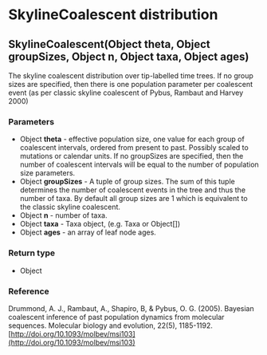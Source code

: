 SkylineCoalescent distribution
==============================
SkylineCoalescent(Object **theta**, Object **groupSizes**, Object **n**, Object **taxa**, Object **ages**)
----------------------------------------------------------------------------------------------------------

The skyline coalescent distribution over tip-labelled time trees. If no group sizes are specified, then there is one population parameter per coalescent event (as per classic skyline coalescent of Pybus, Rambaut and Harvey 2000)

### Parameters

- Object **theta** - effective population size, one value for each group of coalescent intervals, ordered from present to past. Possibly scaled to mutations or calendar units. If no groupSizes are specified, then the number of coalescent intervals will be equal to the number of population size parameters.
- Object **groupSizes** - A tuple of group sizes. The sum of this tuple determines the number of coalescent events in the tree and thus the number of taxa. By default all group sizes are 1 which is equivalent to the classic skyline coalescent.
- Object **n** - number of taxa.
- Object **taxa** - Taxa object, (e.g. Taxa or Object[])
- Object **ages** - an array of leaf node ages.

### Return type

- Object

### Reference

Drummond, A. J., Rambaut, A., Shapiro, B, & Pybus, O. G. (2005).
Bayesian coalescent inference of past population dynamics from molecular sequences.
Molecular biology and evolution, 22(5), 1185-1192.[http://doi.org/10.1093/molbev/msi103](http://doi.org/10.1093/molbev/msi103)

